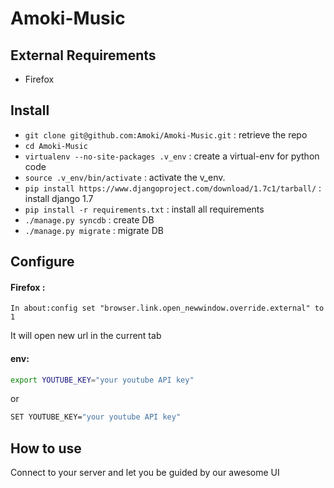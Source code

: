 Amoki-Music
===========

External Requirements
---------------------
* Firefox

Install
---------
* `git clone git@github.com:Amoki/Amoki-Music.git` : retrieve the repo
* `cd Amoki-Music`
* `virtualenv --no-site-packages .v_env` : create a virtual-env for python code
* `source .v_env/bin/activate` : activate the v_env.
* `pip install https://www.djangoproject.com/download/1.7c1/tarball/` : install django 1.7
* `pip install -r requirements.txt` : install all requirements
* `./manage.py syncdb` : create DB
* `./manage.py migrate` : migrate DB


Configure
---------
#### Firefox :
```
In about:config set "browser.link.open_newwindow.override.external" to 1
```
It will open new url in the current tab

#### env:
```bash
export YOUTUBE_KEY="your youtube API key"
```
or
```bash
SET YOUTUBE_KEY="your youtube API key"
```

How to use
----------
Connect to your server and let you be guided by our awesome UI
